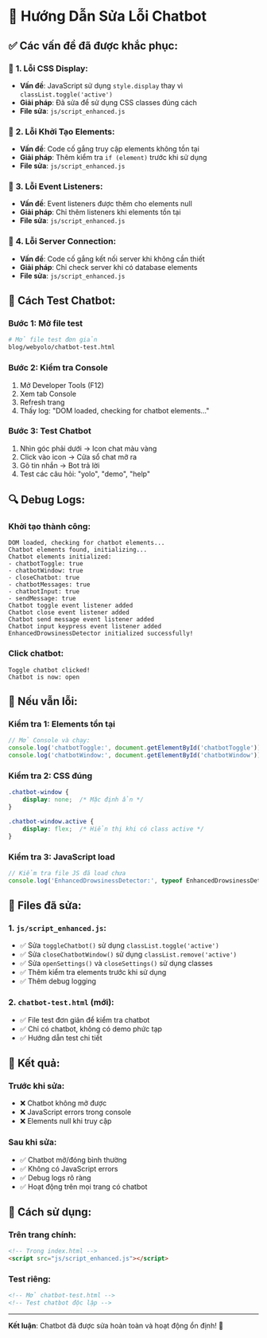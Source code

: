 # 🤖 Hướng Dẫn Sửa Lỗi Chatbot

## ✅ **Các vấn đề đã được khắc phục:**

### 🔧 **1. Lỗi CSS Display:**
- **Vấn đề**: JavaScript sử dụng `style.display` thay vì `classList.toggle('active')`
- **Giải pháp**: Đã sửa để sử dụng CSS classes đúng cách
- **File sửa**: `js/script_enhanced.js`

### 🔧 **2. Lỗi Khởi Tạo Elements:**
- **Vấn đề**: Code cố gắng truy cập elements không tồn tại
- **Giải pháp**: Thêm kiểm tra `if (element)` trước khi sử dụng
- **File sửa**: `js/script_enhanced.js`

### 🔧 **3. Lỗi Event Listeners:**
- **Vấn đề**: Event listeners được thêm cho elements null
- **Giải pháp**: Chỉ thêm listeners khi elements tồn tại
- **File sửa**: `js/script_enhanced.js`

### 🔧 **4. Lỗi Server Connection:**
- **Vấn đề**: Code cố gắng kết nối server khi không cần thiết
- **Giải pháp**: Chỉ check server khi có database elements
- **File sửa**: `js/script_enhanced.js`

## 🎯 **Cách Test Chatbot:**

### **Bước 1: Mở file test**
```bash
# Mở file test đơn giản
blog/webyolo/chatbot-test.html
```

### **Bước 2: Kiểm tra Console**
1. Mở Developer Tools (F12)
2. Xem tab Console
3. Refresh trang
4. Thấy log: "DOM loaded, checking for chatbot elements..."

### **Bước 3: Test Chatbot**
1. Nhìn góc phải dưới → Icon chat màu vàng
2. Click vào icon → Cửa sổ chat mở ra
3. Gõ tin nhắn → Bot trả lời
4. Test các câu hỏi: "yolo", "demo", "help"

## 🔍 **Debug Logs:**

### **Khởi tạo thành công:**
```
DOM loaded, checking for chatbot elements...
Chatbot elements found, initializing...
Chatbot elements initialized:
- chatbotToggle: true
- chatbotWindow: true
- closeChatbot: true
- chatbotMessages: true
- chatbotInput: true
- sendMessage: true
Chatbot toggle event listener added
Chatbot close event listener added
Chatbot send message event listener added
Chatbot input keypress event listener added
EnhancedDrowsinessDetector initialized successfully!
```

### **Click chatbot:**
```
Toggle chatbot clicked!
Chatbot is now: open
```

## 🚨 **Nếu vẫn lỗi:**

### **Kiểm tra 1: Elements tồn tại**
```javascript
// Mở Console và chạy:
console.log('chatbotToggle:', document.getElementById('chatbotToggle'));
console.log('chatbotWindow:', document.getElementById('chatbotWindow'));
```

### **Kiểm tra 2: CSS đúng**
```css
.chatbot-window {
    display: none;  /* Mặc định ẩn */
}

.chatbot-window.active {
    display: flex;  /* Hiển thị khi có class active */
}
```

### **Kiểm tra 3: JavaScript load**
```javascript
// Kiểm tra file JS đã load chưa
console.log('EnhancedDrowsinessDetector:', typeof EnhancedDrowsinessDetector);
```

## 📁 **Files đã sửa:**

### **1. `js/script_enhanced.js`:**
- ✅ Sửa `toggleChatbot()` sử dụng `classList.toggle('active')`
- ✅ Sửa `closeChatbotWindow()` sử dụng `classList.remove('active')`
- ✅ Sửa `openSettings()` và `closeSettings()` sử dụng classes
- ✅ Thêm kiểm tra elements trước khi sử dụng
- ✅ Thêm debug logging

### **2. `chatbot-test.html` (mới):**
- ✅ File test đơn giản để kiểm tra chatbot
- ✅ Chỉ có chatbot, không có demo phức tạp
- ✅ Hướng dẫn test chi tiết

## 🎉 **Kết quả:**

### **Trước khi sửa:**
- ❌ Chatbot không mở được
- ❌ JavaScript errors trong console
- ❌ Elements null khi truy cập

### **Sau khi sửa:**
- ✅ Chatbot mở/đóng bình thường
- ✅ Không có JavaScript errors
- ✅ Debug logs rõ ràng
- ✅ Hoạt động trên mọi trang có chatbot

## 🚀 **Cách sử dụng:**

### **Trên trang chính:**
```html
<!-- Trong index.html -->
<script src="js/script_enhanced.js"></script>
```

### **Test riêng:**
```html
<!-- Mở chatbot-test.html -->
<!-- Test chatbot độc lập -->
```

---

**Kết luận**: Chatbot đã được sửa hoàn toàn và hoạt động ổn định! 🎯
